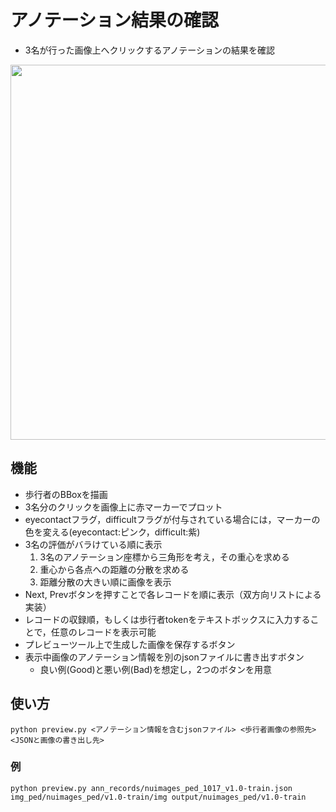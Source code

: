 # アノテーション結果の確認
- 3名が行った画像上へクリックするアノテーションの結果を確認  

<img src='doc/preview_sample.png' width=600px>

## 機能
- 歩行者のBBoxを描画
- 3名分のクリックを画像上に赤マーカーでプロット
- eyecontactフラグ，difficultフラグが付与されている場合には，マーカーの色を変える(eyecontact:ピンク，difficult:紫)
- 3名の評価がバラけている順に表示
  1. 3名のアノテーション座標から三角形を考え，その重心を求める
  2. 重心から各点への距離の分散を求める
  3. 距離分散の大きい順に画像を表示
- Next, Prevボタンを押すことで各レコードを順に表示（双方向リストによる実装）
- レコードの収録順，もしくは歩行者tokenをテキストボックスに入力することで，任意のレコードを表示可能
- プレビューツール上で生成した画像を保存するボタン
- 表示中画像のアノテーション情報を別のjsonファイルに書き出すボタン
  - 良い例(Good)と悪い例(Bad)を想定し，2つのボタンを用意

## 使い方
`python preview.py <アノテーション情報を含むjsonファイル> <歩行者画像の参照先> <JSONと画像の書き出し先>`

### 例
`python preview.py ann_records/nuimages_ped_1017_v1.0-train.json img_ped/nuimages_ped/v1.0-train/img output/nuimages_ped/v1.0-train`